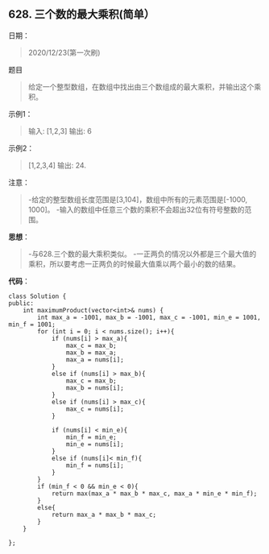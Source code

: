 ## 628. 三个数的最大乘积(简单）
日期：
>2020/12/23(第一次刷)

题目
>给定一个整型数组，在数组中找出由三个数组成的最大乘积，并输出这个乘积。

示例1：
>输入: [1,2,3]
输出: 6

示例2：
>[1,2,3,4]
输出: 24.

注意：
>-给定的整型数组长度范围是[3,104]，数组中所有的元素范围是[-1000, 1000]。
-输入的数组中任意三个数的乘积不会超出32位有符号整数的范围。

**思想**：
>-与628.三个数的最大乘积类似。
-一正两负的情况以外都是三个最大值的乘积，所以要考虑一正两负的时候最大值乘以两个最小的数的结果。


**代码**：
```
class Solution {
public:
    int maximumProduct(vector<int>& nums) {
        int max_a = -1001, max_b = -1001, max_c = -1001, min_e = 1001, min_f = 1001;
        for (int i = 0; i < nums.size(); i++){
            if (nums[i] > max_a){
                max_c = max_b;
                max_b = max_a;
                max_a = nums[i];
            }
            else if (nums[i] > max_b){
                max_c = max_b;
                max_b = nums[i];
            }
            else if (nums[i] > max_c){
                max_c = nums[i];
            }

            if (nums[i] < min_e){
                min_f = min_e;
                min_e = nums[i];
            }
            else if (nums[i]< min_f){
                min_f = nums[i];
            }
        }
        if (min_f < 0 && min_e < 0){
            return max(max_a * max_b * max_c, max_a * min_e * min_f);
        }
        else{
            return max_a * max_b * max_c;
        }    
    }

};
```

